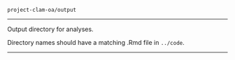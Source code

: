 `project-clam-oa/output`

---

Output directory for analyses.

Directory names should have a matching .Rmd file in `../code`.

---
